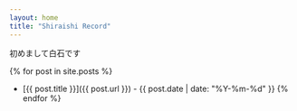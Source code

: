 ```yaml
---
layout: home
title: "Shiraishi Record"
---
```


初めまして白石です

{% for post in site.posts %}
- [{{ post.title }}]({{ post.url }}) - {{ post.date | date: "%Y-%m-%d" }}
{% endfor %}